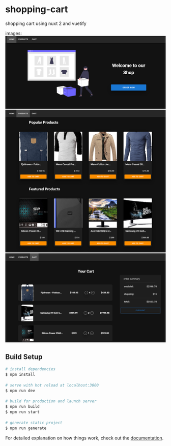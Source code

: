 # shopping-cart

shopping cart using nuxt 2 and vuetify

images:
![](static//1.png)
![](static//2.png)
![](static/3.png)

## Build Setup

```bash
# install dependencies
$ npm install

# serve with hot reload at localhost:3000
$ npm run dev

# build for production and launch server
$ npm run build
$ npm run start

# generate static project
$ npm run generate
```

For detailed explanation on how things work, check out the [documentation](https://nuxtjs.org).

